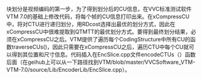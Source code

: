块划分是视频编码的第一步，为了得到划分后的CU信息，在VVC标准测试软件VTM 7.0的基础上修改代码，将每个帧的CU信息打印出来。在xCompressCU中，将对CTU进行递归划分，用RDcost选择出最优的划分方式，因此在xCompressCU中很难提取到QTMTT的最优划分方式。要得到最终划分结果，必须在xCompressCU之后。VTM提供了遍历每个CodingStructure中所有CU的函数traverseCUs()，因此只需要在xCompressCU之后，遍历CTU中每个CU就可以得到其位置和尺寸信息。代码插入在EncSlice.cpp文件encodeCTUs（）函数后面（在geihub上可以从一下路径找到VTM/blob/master/VVCSoftware_VTM-VTM-7.0/source/Lib/EncoderLib/EncSlice.cpp）。

